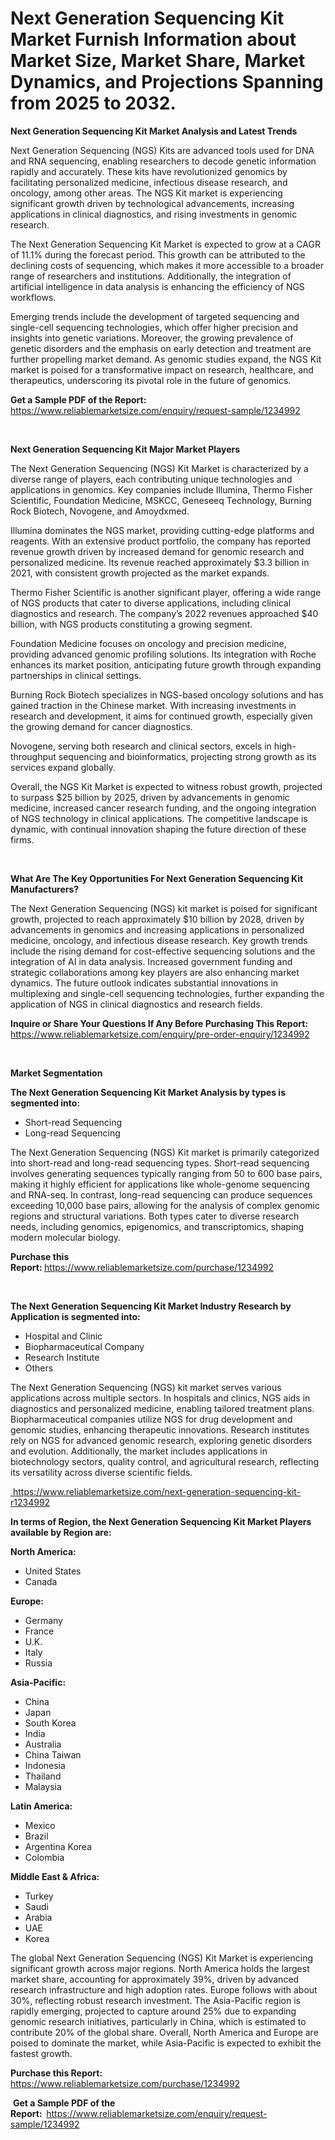 <p><h1>Next Generation Sequencing Kit Market Furnish Information about Market Size, Market Share, Market Dynamics, and Projections Spanning from 2025 to 2032.</h1></p><p><strong>Next Generation Sequencing Kit Market Analysis and Latest Trends</strong></p>
<p><p>Next Generation Sequencing (NGS) Kits are advanced tools used for DNA and RNA sequencing, enabling researchers to decode genetic information rapidly and accurately. These kits have revolutionized genomics by facilitating personalized medicine, infectious disease research, and oncology, among other areas. The NGS Kit market is experiencing significant growth driven by technological advancements, increasing applications in clinical diagnostics, and rising investments in genomic research.</p><p>The Next Generation Sequencing Kit Market is expected to grow at a CAGR of 11.1% during the forecast period. This growth can be attributed to the declining costs of sequencing, which makes it more accessible to a broader range of researchers and institutions. Additionally, the integration of artificial intelligence in data analysis is enhancing the efficiency of NGS workflows.</p><p>Emerging trends include the development of targeted sequencing and single-cell sequencing technologies, which offer higher precision and insights into genetic variations. Moreover, the growing prevalence of genetic disorders and the emphasis on early detection and treatment are further propelling market demand. As genomic studies expand, the NGS Kit market is poised for a transformative impact on research, healthcare, and therapeutics, underscoring its pivotal role in the future of genomics.</p></p>
<p><strong>Get a Sample PDF of the Report:&nbsp;</strong> <a href="https://www.reliablemarketsize.com/enquiry/request-sample/1234992?utm_campaign=2769&utm_medium=2&utm_source=Github&utm_content=ia&utm_term=13042025&utm_id=next-generation-sequencing-kit">https://www.reliablemarketsize.com/enquiry/request-sample/1234992</a></p>
<p>&nbsp;</p>
<p><strong>Next Generation Sequencing Kit Major Market Players</strong></p>
<p><p>The Next Generation Sequencing (NGS) Kit Market is characterized by a diverse range of players, each contributing unique technologies and applications in genomics. Key companies include Illumina, Thermo Fisher Scientific, Foundation Medicine, MSKCC, Geneseeq Technology, Burning Rock Biotech, Novogene, and Amoydxmed.</p><p>Illumina dominates the NGS market, providing cutting-edge platforms and reagents. With an extensive product portfolio, the company has reported revenue growth driven by increased demand for genomic research and personalized medicine. Its revenue reached approximately $3.3 billion in 2021, with consistent growth projected as the market expands.</p><p>Thermo Fisher Scientific is another significant player, offering a wide range of NGS products that cater to diverse applications, including clinical diagnostics and research. The company’s 2022 revenues approached $40 billion, with NGS products constituting a growing segment.</p><p>Foundation Medicine focuses on oncology and precision medicine, providing advanced genomic profiling solutions. Its integration with Roche enhances its market position, anticipating future growth through expanding partnerships in clinical settings.</p><p>Burning Rock Biotech specializes in NGS-based oncology solutions and has gained traction in the Chinese market. With increasing investments in research and development, it aims for continued growth, especially given the growing demand for cancer diagnostics.</p><p>Novogene, serving both research and clinical sectors, excels in high-throughput sequencing and bioinformatics, projecting strong growth as its services expand globally.</p><p>Overall, the NGS Kit Market is expected to witness robust growth, projected to surpass $25 billion by 2025, driven by advancements in genomic medicine, increased cancer research funding, and the ongoing integration of NGS technology in clinical applications. The competitive landscape is dynamic, with continual innovation shaping the future direction of these firms.</p></p>
<p>&nbsp;</p>
<p><strong>What Are The Key Opportunities For Next Generation Sequencing Kit Manufacturers?</strong></p>
<p><p>The Next Generation Sequencing (NGS) kit market is poised for significant growth, projected to reach approximately $10 billion by 2028, driven by advancements in genomics and increasing applications in personalized medicine, oncology, and infectious disease research. Key growth trends include the rising demand for cost-effective sequencing solutions and the integration of AI in data analysis. Increased government funding and strategic collaborations among key players are also enhancing market dynamics. The future outlook indicates substantial innovations in multiplexing and single-cell sequencing technologies, further expanding the application of NGS in clinical diagnostics and research fields.</p></p>
<p><strong>Inquire or Share Your Questions If Any Before Purchasing This Report:</strong> <a href="https://www.reliablemarketsize.com/enquiry/pre-order-enquiry/1234992?utm_campaign=2769&utm_medium=2&utm_source=Github&utm_content=ia&utm_term=13042025&utm_id=next-generation-sequencing-kit">https://www.reliablemarketsize.com/enquiry/pre-order-enquiry/1234992</a></p>
<p>&nbsp;</p>
<p><strong>Market Segmentation</strong></p>
<p><strong>The Next Generation Sequencing Kit Market Analysis by types is segmented into:</strong></p>
<p><ul><li>Short-read Sequencing</li><li>Long-read Sequencing</li></ul></p>
<p><p>The Next Generation Sequencing (NGS) Kit market is primarily categorized into short-read and long-read sequencing types. Short-read sequencing involves generating sequences typically ranging from 50 to 600 base pairs, making it highly efficient for applications like whole-genome sequencing and RNA-seq. In contrast, long-read sequencing can produce sequences exceeding 10,000 base pairs, allowing for the analysis of complex genomic regions and structural variations. Both types cater to diverse research needs, including genomics, epigenomics, and transcriptomics, shaping modern molecular biology.</p></p>
<p><strong>Purchase this Report:&nbsp;</strong><a href="https://www.reliablemarketsize.com/purchase/1234992?utm_campaign=2769&utm_medium=2&utm_source=Github&utm_content=ia&utm_term=13042025&utm_id=next-generation-sequencing-kit">https://www.reliablemarketsize.com/purchase/1234992</a></p>
<p>&nbsp;</p>
<p><strong>The Next Generation Sequencing Kit Market Industry Research by Application is segmented into:</strong></p>
<p><ul><li>Hospital and Clinic</li><li>Biopharmaceutical Company</li><li>Research Institute</li><li>Others</li></ul></p>
<p><p>The Next Generation Sequencing (NGS) kit market serves various applications across multiple sectors. In hospitals and clinics, NGS aids in diagnostics and personalized medicine, enabling tailored treatment plans. Biopharmaceutical companies utilize NGS for drug development and genomic studies, enhancing therapeutic innovations. Research institutes rely on NGS for advanced genomic research, exploring genetic disorders and evolution. Additionally, the market includes applications in biotechnology sectors, quality control, and agricultural research, reflecting its versatility across diverse scientific fields.</p></p>
<p><a href="https://www.reliablemarketsize.com/next-generation-sequencing-kit-r1234992?utm_campaign=2769&utm_medium=2&utm_source=Github&utm_content=ia&utm_term=13042025&utm_id=next-generation-sequencing-kit">&nbsp;https://www.reliablemarketsize.com/next-generation-sequencing-kit-r1234992</a></p>
<p><strong>In terms of Region, the Next Generation Sequencing Kit Market Players available by Region are:</strong></p>
<p>
    <p> <strong> North America: </strong>
        <ul>
            <li>United States</li>
            <li>Canada</li>
        </ul>
        </p> 
    <p> <strong> Europe: </strong>
        <ul>
            <li>Germany</li>
            <li>France</li>
            <li>U.K.</li>
            <li>Italy</li>
            <li>Russia</li>
        </ul>
        </p> 
    <p> <strong> Asia-Pacific: </strong>
        <ul>
            <li>China</li>
            <li>Japan</li>
            <li>South Korea</li>
            <li>India</li>
            <li>Australia</li>
            <li>China Taiwan</li>
            <li>Indonesia</li>
            <li>Thailand</li>
            <li>Malaysia</li>
        </ul>
        </p> 
    <p> <strong> Latin America: </strong>
        <ul>
            <li>Mexico</li>
            <li>Brazil</li>
            <li>Argentina Korea</li>
            <li>Colombia</li>
        </ul>
        </p> 
    <p> <strong> Middle East & Africa: </strong>
        <ul>
            <li>Turkey</li>
            <li>Saudi</li>
            <li>Arabia</li>
            <li>UAE</li>
            <li>Korea</li>
        </ul>
    </p>
    </p>
<p><p>The global Next Generation Sequencing (NGS) Kit Market is experiencing significant growth across major regions. North America holds the largest market share, accounting for approximately 39%, driven by advanced research infrastructure and high adoption rates. Europe follows with about 30%, reflecting robust research investment. The Asia-Pacific region is rapidly emerging, projected to capture around 25% due to expanding genomic research initiatives, particularly in China, which is estimated to contribute 20% of the global share. Overall, North America and Europe are poised to dominate the market, while Asia-Pacific is expected to exhibit the fastest growth.</p></p>
<p><strong>Purchase this Report: </strong><a href="https://www.reliablemarketsize.com/purchase/1234992?utm_campaign=2769&utm_medium=2&utm_source=Github&utm_content=ia&utm_term=13042025&utm_id=next-generation-sequencing-kit">https://www.reliablemarketsize.com/purchase/1234992</a></p>
<p>&nbsp;<strong>Get a Sample PDF of the Report:&nbsp;&nbsp;</strong><a href="https://www.reliablemarketsize.com/enquiry/request-sample/1234992?utm_campaign=2769&utm_medium=2&utm_source=Github&utm_content=ia&utm_term=13042025&utm_id=next-generation-sequencing-kit">https://www.reliablemarketsize.com/enquiry/request-sample/1234992</a></p>
<p><strong></strong></p>
<p><p></p><p></p><p></p></p>